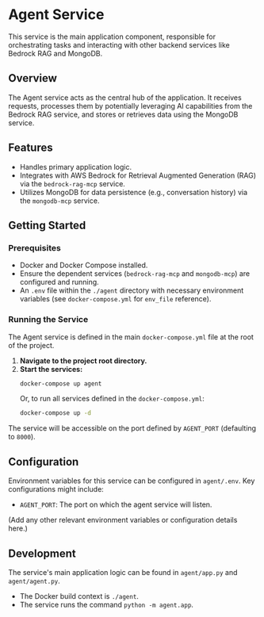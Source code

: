 # Agent Service

This service is the main application component, responsible for orchestrating tasks and interacting with other backend services like Bedrock RAG and MongoDB.

## Overview

The Agent service acts as the central hub of the application. It receives requests, processes them by potentially leveraging AI capabilities from the Bedrock RAG service, and stores or retrieves data using the MongoDB service.

## Features

-   Handles primary application logic.
-   Integrates with AWS Bedrock for Retrieval Augmented Generation (RAG) via the `bedrock-rag-mcp` service.
-   Utilizes MongoDB for data persistence (e.g., conversation history) via the `mongodb-mcp` service.

## Getting Started

### Prerequisites

-   Docker and Docker Compose installed.
-   Ensure the dependent services (`bedrock-rag-mcp` and `mongodb-mcp`) are configured and running.
-   An `.env` file within the `./agent` directory with necessary environment variables (see `docker-compose.yml` for `env_file` reference).

### Running the Service

The Agent service is defined in the main `docker-compose.yml` file at the root of the project.

1.  **Navigate to the project root directory.**
2.  **Start the services:**
    ```bash
    docker-compose up agent
    ```
    Or, to run all services defined in the `docker-compose.yml`:
    ```bash
    docker-compose up -d
    ```

The service will be accessible on the port defined by `AGENT_PORT` (defaulting to `8000`).

## Configuration

Environment variables for this service can be configured in `agent/.env`. Key configurations might include:

-   `AGENT_PORT`: The port on which the agent service will listen.

(Add any other relevant environment variables or configuration details here.)

## Development

The service's main application logic can be found in `agent/app.py` and `agent/agent.py`.

-   The Docker build context is `./agent`.
-   The service runs the command `python -m agent.app`.

